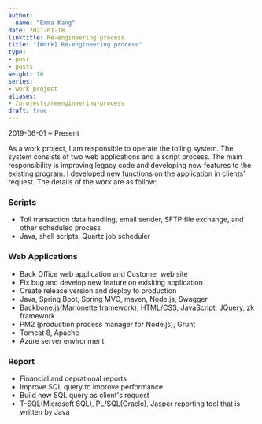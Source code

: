 ```yaml
---
author:
  name: "Emma Kang"
date: 2021-01-18
linktitle: Re-engineering process
title: "[Work] Re-engineering process"
type:
- post
- posts
weight: 10
series:
- work project
aliases:
- /projects/reengineering-process
draft: true
---
```


2019-06-01 ~ Present 

As a work project, I am responsible to operate the tolling system. The system consists of two web applications and a script process. The main responsibility is improving legacy code and developing new features to the existing program. I developed new functions on the application in clients' request. The details of the work are as follow:

### Scripts 

- Toll transaction data handling, email sender, SFTP file exchange, and other scheduled process 
- Java, shell scripts, Quartz job scheduler 

### Web Applications 

- Back Office web application and Customer web site 
- Fix bug and develop new feature on exisiting application 
- Create release version and deploy to production 
- Java, Spring Boot, Spring MVC, maven, Node.js, Swagger
- Backbone.js(Marionette framework), HTML/CSS, JavaScript, JQuery, zk framework 
- PM2 (production process manager for Node.js), Grunt
- Tomcat 8, Apache
- Azure server environment

### Report

- Financial and oeprational reports 
- Improve SQL query to improve performance 
- Build new SQL query as client's request
- T-SQL(Microsoft SQL), PL/SQL(Oracle), Jasper reporting tool that is written by Java

  

  

  

